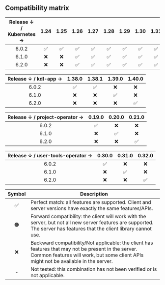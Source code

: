 ## Compatibility matrix

| Release ↓ / Kubernetes → | 1.24 | 1.25 | 1.26 | 1.27 | 1.28 | 1.29 | 1.30 | 1.31 |
|:------------------------:|:----:|:----:|:----:|:----:|:----:|:----:|:----:|:----:|
| 6.0.2                    | ✅   | ✅   | ✅   | ✅   | ✅   | ✅   | ✅   | ✅   |
| 6.1.0                    | ❌   | ❌   | ✅   | ✅   | ✅   | ✅   | ✅   | ✅   |
| 6.2.0                    | ❌   | ❌   | ✅   | ✅   | ✅   | ✅   | ✅   | ✅   |

| Release ↓ / kdl-app → | 1.38.0 | 1.38.1 | 1.39.0 | 1.40.0 |
|:---------------------:|:------:|:------:|:------:|:------:|
| 6.0.2                 | ✅     | ✅     | ❌     | ❌     |
| 6.1.0                 | ❌     | ❌     | ✅     | ❌     |
| 6.2.0                 | ❌     | ❌     | ❌     | ✅     |

| Release ↓ / project-operator → | 0.19.0 | 0.20.0 | 0.21.0 |
|:------------------------------:|:------:|:------:|:------:|
| 6.0.2                          | ✅     | ❌     | ❌     |
| 6.1.0                          | ❌     | ✅     | ❌     |
| 6.2.0                          | ❌     | ❌     | ✅     |

| Release ↓ / user-tools-operator → | 0.30.0 | 0.31.0 | 0.32.0 |
|:---------------------------------:|:------:|:------:|:------:|
| 6.0.2                             | ✅     | ❌     | ❌     |
| 6.1.0                             | ❌     | ✅     | ❌     |
| 6.2.0                             | ❌     | ❌     | ✅     |

| Symbol | Description |
|:------:|-------------|
| ✅     | Perfect match: all features are supported. Client and server versions have exactly the same features/APIs. |
| 🟠     | Forward compatibility: the client will work with the server, but not all new server features are supported. The server has features that the client library cannot use. |
| ❌     | Backward compatibility/Not applicable: the client has features that may not be present in the server. Common features will work, but some client APIs might not be available in the server. |
| -      | Not tested: this combination has not been verified or is not applicable. |
